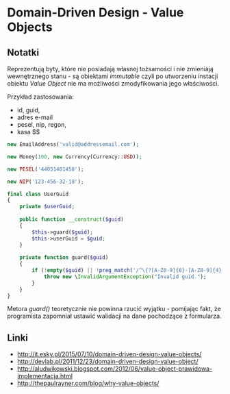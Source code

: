 # Domain-Driven Design - Value Objects

## Notatki

Reprezentują byty, które nie posiadają własnej tożsamości i nie zmieniają wewnętrznego stanu - są obiektami
*immutable* czyli po utworzeniu instacji obiektu *Value Object* nie ma możliwości zmodyfikowania jego właściwości.

Przykład zastosowania:
- id, guid,
- adres e-mail
- pesel, nip, regon,
- kasa $$

```php
new EmailAddress('valid@addressemail.com');

new Money(100, new Currency(Currency::USD));

new PESEL('44051401458');

new NIP('123-456-32-18');
```

```php
final class UserGuid
{
    private $userGuid;
    
    public function __construct($guid)
    {
        $this->guard($guid);
        $this->userGuid = $guid;
    }
    
    private function guard($guid)
    {
        if (!empty($guid) || !preg_match('/^\{?[A-Z0-9]{8}-[A-Z0-9]{4}-[A-Z0-9]{4}-[A-Z0-9]{4}-[A-Z0-9]{12}\}?$/', $guid)) {
            throw new \InvalidArgumentException("Invalid guid.");
        }
    }
}
```

Metora *guard()* teoretycznie nie powinna rzucić wyjątku - pomijając fakt, że programista zapomniał ustawić walidacji na dane pochodzące z formularza.

## Linki

* http://it.esky.pl/2015/07/10/domain-driven-design-value-objects/
* http://devlab.pl/2011/12/23/domain-driven-design-value-object/
* http://aludwikowski.blogspot.com/2012/06/value-object-prawidowa-implementacja.html
* http://thepaulrayner.com/blog/why-value-objects/